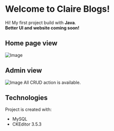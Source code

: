 # Welcome to Claire Blogs!

Hi! My first project build with **Java**.  
**Better UI and website coming soon!**

## Home page view

![Image](https://res.cloudinary.com/huyendxnkgd/image/upload/v1638191339/blog/claireblogs_preview_jbn8e3.png)

## Admin view

![Image](https://res.cloudinary.com/huyendxnkgd/image/upload/v1638191481/blog/claireblogs_admin_preview_vwmojj.png)
All CRUD action is available.




## Technologies

Project is created with:
* MySQL 
* CKEditor 3.5.3

